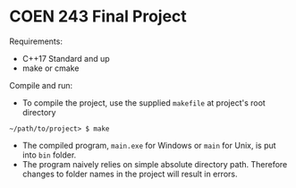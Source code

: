 # COEN 243 Final Project

Requirements:

-   C++17 Standard and up
-   make or cmake

Compile and run:

-   To compile the project, use the supplied `makefile` at project's root directory

```
~/path/to/project> $ make
```

-   The compiled program, `main.exe` for Windows or `main` for Unix, is put into `bin` folder.
-   The program naively relies on simple absolute directory path. Therefore changes to folder names in the project will result in errors.
